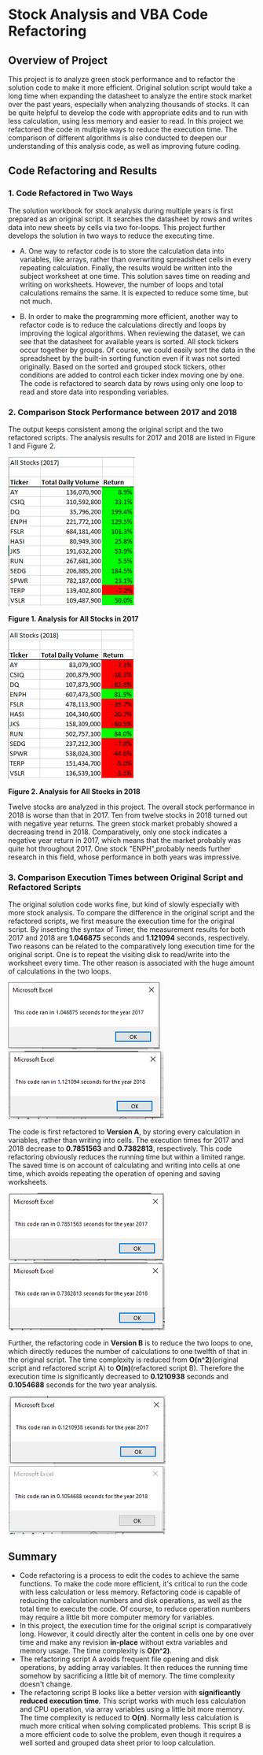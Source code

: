 # Stock Analysis and VBA Code Refactoring
## Overview of Project
This project is to analyze green stock performance and to refactor the solution code to make it more efficient. Original solution script would take a long time when expanding the datasheet to analyze the entire stock market over the past years, especially when analyzing thousands of stocks. It can be quite helpful to develop the code with appropriate edits and to run with less calculation, using less memory and easier to read. In this project we refactored the code in multiple ways to reduce the execution time. The comparison of different algorithms is also conducted to deepen our understanding of this analysis code, as well as improving future coding.


## Code Refactoring and Results

### 1. Code Refactored in Two Ways
The solution workbook for stock analysis during multiple years is first prepared as an original script. It searches the datasheet by rows and writes data into new sheets by cells via two for-loops. This project further develops the solution in two ways to reduce the executing time.

- A. One way to refactor code is to store the calculation data into variables, like arrays, rather than overwriting spreadsheet cells in every repeating calculation. Finally, the results would be written into the subject worksheet at one time. This solution saves time on reading and writing on worksheets. However, the number of loops and total calculations remains the same. It is expected to reduce some time, but not much.

- B. In order to make the programming more efficient, another way to refactor code is to reduce the calculations directly and loops by improving the logical algorithms. When reviewing the dataset, we can see that the datasheet for available years is sorted. All stock tickers occur together by groups. Of course, we could easily sort the data in the spreadsheet by the built-in sorting function even if it was not sorted originally.
Based on the sorted and grouped stock tickers, other conditions are added to control each ticker index moving one by one. The code is refactored to search data by rows using only one loop to read and store data into responding variables.


### 2. Comparison Stock Performance between 2017 and 2018
The output keeps consistent among the original script and the two refactored scripts. The analysis results for 2017 and 2018 are listed in Figure 1 and Figure 2.

![2017_AnalysisTable](https://github.com/hankai26/Stock_Analysis/blob/main/Resources/VBA_Challenge_2017_AnalysisTable.PNG)

**Figure 1. Analysis for All Stocks in 2017**

![2018_AnalysisTable](https://github.com/hankai26/Stock_Analysis/blob/main/Resources/VBA_Challenge_2018_AnalysisTable.PNG)

**Figure 2. Analysis for All Stocks in 2018**

Twelve stocks are analyzed in this project. The overall stock performance in 2018 is worse than that in 2017. Ten from twelve stocks in 2018 turned out with negative year returns. The green stock market probably showed a decreasing trend in 2018. Comparatively, only one stock indicates a negative year return in 2017, which means that the market probably was quite hot throughout 2017. One stock "ENPH",probably needs further research in this field, whose performance in both years was impressive.


### 3. Comparison Execution Times between Original Script and Refactored Scripts
The original solution code works fine, but kind of slowly especially with more stock analysis. To compare the difference in the original script and the refactored scripts, we first measure the execution time for the original script. By inserting the syntax of Timer, the measurement results for both 2017 and 2018 are **1.046875** seconds and **1.121094** seconds, respectively. Two reasons can be related to the comparatively long execution time for the original script. One is to repeat the visiting disk to read/write into the worksheet every time. The other reason is associated with the huge amount of calculations in the two loops. 

![2017_original](https://github.com/hankai26/Stock_Analysis/blob/main/Resources/VBA_Challenge_2017_Original.PNG)
![2018_original](https://github.com/hankai26/Stock_Analysis/blob/main/Resources/VBA_Challenge_2018_Original.PNG)

The code is first refactored to **Version A**, by storing every calculation in variables, rather than writing into cells. The execution times for 2017 and 2018 decrease to **0.7851563** and **0.7382813**, respectively. This code refactoring obviously reduces the running time but within a limited range. The saved time is on account of calculating and writing into cells at one time, which avoids repeating the operation of opening and saving worksheets.

![2017_Refactor1](https://github.com/hankai26/Stock_Analysis/blob/main/Resources/VBA_Challenge_2017_Refactor1.PNG)
![2018_Refactor1](https://github.com/hankai26/Stock_Analysis/blob/main/Resources/VBA_Challenge_2018_Refactor1.PNG)

Further, the refactoring code in **Version B** is to reduce the two loops to one, which directly reduces the number of calculations to one twelfth of that in the original script. The time complexity is reduced from **O(n^2)**(original script and refactored script A) to **O(n)**(refactored script B). Therefore the execution time is significantly decreased to **0.1210938** seconds and **0.1054688** seconds for the two year analysis.

![2017_Refactor2](https://github.com/hankai26/Stock_Analysis/blob/main/Resources/VBA_Challenge_2017_Refactor2.PNG)
![2018_Refactor2](https://github.com/hankai26/Stock_Analysis/blob/main/Resources/VBA_Challenge_2018_Refactor2.PNG)


## Summary
- Code refactoring is a process to edit the codes to achieve the same functions. To make the code more efficient, it's critical to run the code with less calculation or less memory. Refactoring code is capable of reducing the calculation numbers and disk operations, as well as the total time to execute the code. Of course, to reduce operation numbers may require a little bit more computer memory for variables.
- In this project, the execution time for the original script is comparatively long. However, it could directly alter the content in cells one by one over time and make any revision **in-place** without extra variables and memory usage. The time complexity is **O(n^2)**.
- The refactoring script A avoids frequent file opening and disk operations, by adding array variables. It then reduces the running time somehow by sacrificing a little bit of memory. The time complexity doesn't change.
- The refactoring script B looks like a better version with **significantly reduced execution time**. This script works with much less calculation and CPU operation, via array variables using a little bit more memory. The time complexity is reduced to **O(n)**. Normally less calculation is much more critical when solving complicated problems. This script B is a more efficient code to solve the problem, even though it requires a well sorted and grouped data sheet prior to loop calculation.
